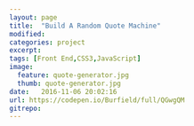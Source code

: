 ```yaml
---
layout: page
title:  "Build A Random Quote Machine"
modified:
categories: project
excerpt:
tags: [Front End,CSS3,JavaScript]
image: 
  feature: quote-generator.jpg
  thumb: quote-generator.jpg
date:   2016-11-06 20:02:16
url: https://codepen.io/Burfield/full/QGwgQM
gitrepo: 
---
```


